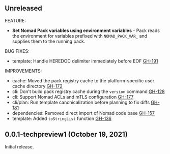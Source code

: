 
## Unreleased

FEATURE:
* **Set Nomad Pack variables using environment variables** - Pack reads the
  environment for variables prefixed with `NOMAD_PACK_VAR_` and supplies them to
  the running pack.

BUG FIXES:
* template: Handle HEREDOC delimiter immediately before EOF [GH-191](https://github.com/hashicorp/nomad-pack/pull/191)

IMPROVEMENTS:

* cache: Moved the pack registry cache to the platform-specific user cache directory [GH-172](https://github.com/hashicorp/nomad-pack/pull/172)
* cli: Don't build pack registry cache during the `version` command [GH-128](https://github.com/hashicorp/nomad-pack/pull/128)
* cli: Support Nomad ACLs and mTLS configuration [GH-177](https://github.com/hashicorp/nomad-pack/pull/177)
* cli/plan: Run template canonicalization before planning to fix diffs [GH-181](https://github.com/hashicorp/nomad-pack/pull/181)
* dependencies: Removed direct import of Nomad code base [GH-157](https://github.com/hashicorp/nomad-pack/pull/157)
* template: Added `toStringList` function [GH-136](https://github.com/hashicorp/nomad-pack/pull/136)

## 0.0.1-techpreview1 (October 19, 2021)

Initial release.
